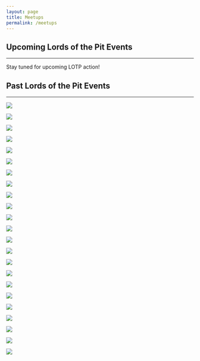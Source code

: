 ```yaml
---
layout: page
title: Meetups
permalink: /meetups
---
```


## Upcoming Lords of the Pit Events
---

Stay tuned for upcoming LOTP action!

## Past Lords of the Pit Events
---

![](/assets/images/2022/maraudershype2022-04-23.png)

![](/assets/images/2022/Screen_Shot_2022-01-28_at_3.59.12_PM.png)

![](/assets/images/2021/mauraders.png)

![](/assets/images/2021/commando.jpg)

![](/assets/images/2021/xmaschaos2021.png)

![](/assets/images/2021/fall-brawl-4.jpg)

![](/assets/images/2021/lords-haus-1.jpg)

![](/assets/images/2020/01/MTM.jpg)

![](/assets/images/2019/10/lotp_diehard.jpg)

![](/assets/images/2019/10/partyofthepitlords2019.jpg)

![](/assets/images/2019/10/andre3000.jpg)

![](/assets/images/2019/09/fallbrawl19.png)

![](/assets/images/2019/05/ospb2019final.jpg)

![](/assets/images/2019/09/CC2-1.jpg)

![](/assets/images/2019/04/SOLOCON.jpg)

![](/assets/images/2019/02/relicwar3-1.jpg)

![](/assets/images/2018/12/lotp_hackers.png)

![](/assets/images/2018/10/Ice-Storm-Social.jpg)

![](/assets/images/2018/11/IMG_1948.JPG)

![](/assets/images/2018/09/Fall_Brawl_10-20-18.jpg)

![](/assets/images/2018/08/players-ball-2.jpg)

![](/assets/images/2018/07/Rosemont_Rumble_2.png)

![](/assets/images/2021/ospb-17.jpg)
